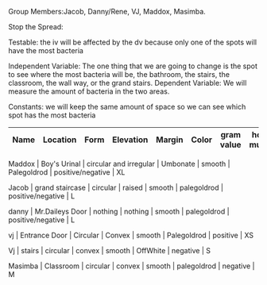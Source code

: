 Group Members:Jacob, Danny/Rene, VJ, Maddox, Masimba.

Stop the Spread:

Testable: the iv will be affected by the dv because only one of the spots will have the most bacteria

Independent Variable: The one thing that we are going to change is the spot to see where the most bacteria will be, the bathroom, the stairs, the classroom, the wall way, or the grand stairs. Dependent Variable: We will measure the amount of bacteria in the two areas.

Constants: we will keep the same amount of space so we can see which spot has the most bacteria

Name |	Location |	Form |	Elevation |	Margin |	Color |	gram value |	how much
--- |    --- |       --- | --- |   --- |       --- |    --- |  --- 

Maddox |	Boy's Urinal |	circular and irregular |	Umbonate |	smooth |	Palegoldrod |	positive/negative |	XL

Jacob |	grand staircase |	circular |	raised | smooth |	palegoldrod |	positive/negative |	L

danny | Mr.Daileys Door | nothing |	nothing |	smooth |	palegoldrod |	positive/negative |	L

vj |	Entrance Door |	Circular |	Convex |	smooth |	Palegoldrod |	positive |	XS

Vj |	stairs |	circular |	convex |	smooth |	OffWhite |	negative |	S

Masimba |	Classroom	| circular |	convex |	smooth |	palegoldrod |	negative |	M
